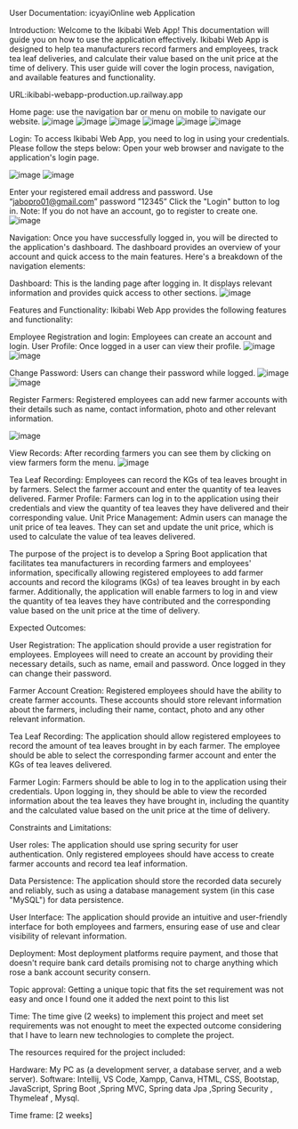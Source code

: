 
User Documentation: icyayiOnline web Application

Introduction:
Welcome to the Ikibabi Web App! This documentation will guide you on how to use the application effectively. Ikibabi Web App is designed to help tea manufacturers record farmers and employees, track tea leaf deliveries, and calculate their value based on the unit price at the time of delivery. This user guide will cover the login process, navigation, and available features and functionality.

URL:ikibabi-webapp-production.up.railway.app

Home page: use the navigation bar or menu on mobile to navigate our website.
![image](https://github.com/jabo-pro/webtech-Project/assets/104870676/9d9f765a-14b5-4511-ae11-bf14ad691502)  ![image](https://github.com/jabo-pro/webtech-Project/assets/104870676/072e5c58-354b-4bd9-9ddc-38c20b408482)
![image](https://github.com/jabo-pro/webtech-Project/assets/104870676/67609c25-2721-405b-a83b-a1cbb348ca9e)  ![image](https://github.com/jabo-pro/webtech-Project/assets/104870676/6db008f3-6a4b-4e1f-9d2c-a08211811e10)
![image](https://github.com/jabo-pro/webtech-Project/assets/104870676/13828687-f16c-4f27-82cf-7a4a2edf1ff6)  ![image](https://github.com/jabo-pro/webtech-Project/assets/104870676/1be49094-b9dd-491b-9547-bb9206891c8d)		

Login:
To access Ikibabi Web App, you need to log in using your credentials. Please follow the steps below:
Open your web browser and navigate to the application's login page.

![image](https://github.com/jabo-pro/webtech-Project/assets/104870676/2be3c2d5-5800-4930-aa53-074585115535)  ![image](https://github.com/jabo-pro/webtech-Project/assets/104870676/19f6227a-374f-4359-8422-0cd3eab9ccf7)

Enter your registered email address and password. Use “jabopro01@gmail.com”  password ”12345”
Click the "Login" button to log in.
Note: If you do not have an account, go to register to create one.
![image](https://github.com/jabo-pro/webtech-Project/assets/104870676/0f008a9a-8453-43ad-9065-649be05aa9c2)
 

Navigation:
Once you have successfully logged in, you will be directed to the application's dashboard. The dashboard provides an overview of your account and quick access to the main features. Here's a breakdown of the navigation elements:

Dashboard: This is the landing page after logging in. It displays relevant information and provides quick access to other sections.
![image](https://github.com/jabo-pro/webtech-Project/assets/104870676/47c7df2c-3eea-4e0c-ab37-98195cca5de3)

Features and Functionality:
Ikibabi Web App provides the following features and functionality:

Employee Registration and login: Employees can create an account and login.
User Profile: Once logged in a user can view their profile.
![image](https://github.com/jabo-pro/webtech-Project/assets/104870676/f6b807c1-ad91-471e-9f9d-fce173a61242)  ![image](https://github.com/jabo-pro/webtech-Project/assets/104870676/ebb5cfd2-a4a4-4784-81cb-429708cf16f0)

Change Password: Users can change their password while logged.
![image](https://github.com/jabo-pro/webtech-Project/assets/104870676/47796240-6f3d-462e-aa17-4158834387a0)  ![image](https://github.com/jabo-pro/webtech-Project/assets/104870676/d609b9ca-61a7-4658-b74c-d676f3fe398f)

Register Farmers: Registered employees can add new farmer accounts with their details such as name, contact information, photo and other relevant information.
 
![image](https://github.com/jabo-pro/webtech-Project/assets/104870676/74a6ce2a-466d-4eac-ada8-d37bc4067288)

View Records: After recording farmers you can see them by clicking on view farmers form the menu.
 ![image](https://github.com/jabo-pro/webtech-Project/assets/104870676/7537de6c-7ff6-43c3-ac5b-cf0a4f2c055c)
 
Tea Leaf Recording: Employees can record the KGs of tea leaves brought in by farmers. Select the farmer account and enter the quantity of tea leaves delivered.
Farmer Profile: Farmers can log in to the application using their credentials and view the quantity of tea leaves they have delivered and their corresponding value.
Unit Price Management: Admin users can manage the unit price of tea leaves. They can set and update the unit price, which is used to calculate the value of tea leaves delivered.




The purpose of the project is to develop a Spring Boot application that facilitates tea manufacturers in recording farmers and employees' information, specifically allowing registered employees to add farmer accounts and record the kilograms (KGs) of tea leaves brought in by each farmer. Additionally, the application will enable farmers to log in and view the quantity of tea leaves they have contributed and the corresponding value based on the unit price at the time of delivery.

Expected Outcomes:

User Registration: The application should provide a user registration for employees. Employees will need to create an account by providing their necessary details, such as name, email and password. Once logged in they can change their password.

Farmer Account Creation: Registered employees should have the ability to create farmer accounts. These accounts should store relevant information about the farmers, including their name, contact, photo and any other relevant information.

Tea Leaf Recording: The application should allow registered employees to record the amount of tea leaves brought in by each farmer. The employee should be able to select the corresponding farmer account and enter the KGs of tea leaves delivered.

Farmer Login: Farmers should be able to log in to the application using their credentials. Upon logging in, they should be able to view the recorded information about the tea leaves they have brought in, including the quantity and the calculated value based on the unit price at the time of delivery.


Constraints and Limitations:

User roles: The application should use spring security for user authentication. Only registered employees should have access to create farmer accounts and record tea leaf information.

Data Persistence: The application should store the recorded data securely and reliably, such as using a database management system (in this case "MySQL") for data persistence.

User Interface: The application should provide an intuitive and user-friendly interface for both employees and farmers, ensuring ease of use and clear visibility of relevant information.

Deployment: Most deployment platforms require payment, and those that doesn't require bank card details promising not to charge anything which rose a bank account security consern.

Topic approval: Getting a unique topic that fits the set requirement was not easy and once I found one it added the next point to this list

Time: The time give (2 weeks) to implement this project and meet set requirements was not enought to meet the expected outcome considering that I have to learn new technologies to complete the project. 

The resources required for the project included:

Hardware: My PC as (a development server, a database server, and a web server).
Software: Intellij, VS Code, Xampp, Canva, HTML, CSS, Bootstap, JavaScript, Spring Boot ,Spring MVC, Spring data Jpa ,Spring Security , Thymeleaf , Mysql.

Time frame: [2 weeks]

